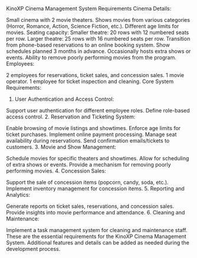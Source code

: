 KinoXP Cinema Management System Requirements
Cinema Details:

Small cinema with 2 movie theaters.
Shows movies from various categories (Horror, Romance, Action, Science Fiction, etc.).
Different age limits for movies.
Seating capacity:
Smaller theatre: 20 rows with 12 numbered seats per row.
Larger theatre: 25 rows with 16 numbered seats per row.
Transition from phone-based reservations to an online booking system.
Show schedules planned 3 months in advance.
Occasionally hosts extra shows or events.
Ability to remove poorly performing movies from the program.
Employees:

2 employees for reservations, ticket sales, and concession sales.
1 movie operator.
1 employee for ticket inspection and cleaning.
Core System Requirements:
1. User Authentication and Access Control:

Support user authentication for different employee roles.
Define role-based access control.
2. Reservation and Ticketing System:

Enable browsing of movie listings and showtimes.
Enforce age limits for ticket purchases.
Implement online payment processing.
Manage seat availability during reservations.
Send confirmation emails/tickets to customers.
3. Movie and Show Management:

Schedule movies for specific theaters and showtimes.
Allow for scheduling of extra shows or events.
Provide a mechanism for removing poorly performing movies.
4. Concession Sales:

Support the sale of concession items (popcorn, candy, soda, etc.).
Implement inventory management for concession items.
5. Reporting and Analytics:

Generate reports on ticket sales, reservations, and concession sales.
Provide insights into movie performance and attendance.
6. Cleaning and Maintenance:

Implement a task management system for cleaning and maintenance staff.
These are the essential requirements for the KinoXP Cinema Management System. Additional features and details can be added as needed during the development process.
